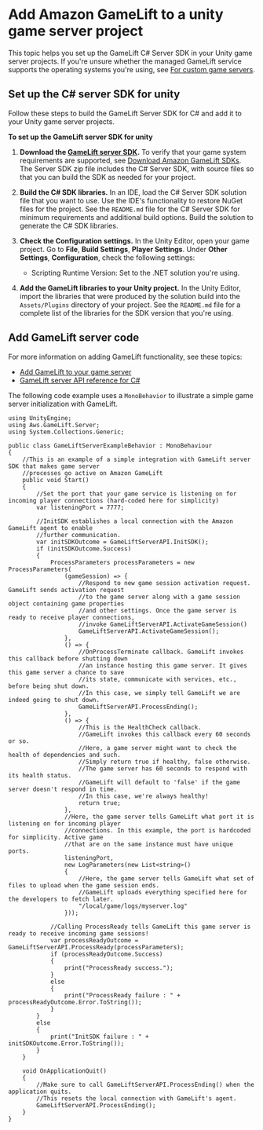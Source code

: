 # Add Amazon GameLift to a unity game server project<a name="integration-engines-unity-using"></a>

This topic helps you set up the GameLift C\# Server SDK in your Unity game server projects\. If you're unsure whether the managed GameLift service supports the operating systems you're using, see [For custom game servers](gamelift-supported.md#gamelift-supported-servers)\.

## Set up the C\# server SDK for unity<a name="integration-engines-unity-setup"></a>

Follow these steps to build the GameLift Server SDK for C\# and add it to your Unity game server projects\.

**To set up the GameLift server SDK for unity**

1. **Download the [GameLift server SDK](https://aws.amazon.com/gamelift/getting-started)\.** To verify that your game system requirements are supported, see [Download Amazon GameLift SDKs](gamelift-supported.md)\. The Server SDK zip file includes the C\# Server SDK, with source files so that you can build the SDK as needed for your project\. 

1. **Build the C\# SDK libraries\.** In an IDE, load the C\# Server SDK solution file that you want to use\. Use the IDE's functionality to restore NuGet files for the project\. See the `README.md` file for the C\# Server SDK for minimum requirements and additional build options\. Build the solution to generate the C\# SDK libraries\.

1. **Check the Configuration settings\.** In the Unity Editor, open your game project\. Go to **File**, **Build Settings**, **Player Settings**\. Under **Other Settings**, **Configuration**, check the following settings: 
   + Scripting Runtime Version: Set to the \.NET solution you're using\.

1. **Add the GameLift libraries to your Unity project\.** In the Unity Editor, import the libraries that were produced by the solution build into the `Assets/Plugins` directory of your project\. See the `README.md` file for a complete list of the libraries for the SDK version that you're using\.

## Add GameLift server code<a name="integration-engines-unity-code"></a>

For more information on adding GameLift functionality, see these topics: 
+ [Add GameLift to your game server](gamelift-sdk-server-api.md)
+ [GameLift server API reference for C\#](integration-server-sdk-csharp-ref.md)

The following code example uses a `MonoBehavior` to illustrate a simple game server initialization with GameLift\.

```
using UnityEngine;
using Aws.GameLift.Server;
using System.Collections.Generic;

public class GameLiftServerExampleBehavior : MonoBehaviour
{
    //This is an example of a simple integration with GameLift server SDK that makes game server 
    //processes go active on Amazon GameLift
    public void Start()
    {
        //Set the port that your game service is listening on for incoming player connections (hard-coded here for simplicity)
        var listeningPort = 7777;

        //InitSDK establishes a local connection with the Amazon GameLift agent to enable 
        //further communication.
        var initSDKOutcome = GameLiftServerAPI.InitSDK();
        if (initSDKOutcome.Success)
        {
            ProcessParameters processParameters = new ProcessParameters(
                (gameSession) => {
                    //Respond to new game session activation request. GameLift sends activation request 
                    //to the game server along with a game session object containing game properties 
                    //and other settings. Once the game server is ready to receive player connections, 
                    //invoke GameLiftServerAPI.ActivateGameSession()
                    GameLiftServerAPI.ActivateGameSession();
                },
                () => {
                    //OnProcessTerminate callback. GameLift invokes this callback before shutting down 
                    //an instance hosting this game server. It gives this game server a chance to save
                    //its state, communicate with services, etc., before being shut down. 
                    //In this case, we simply tell GameLift we are indeed going to shut down.
                    GameLiftServerAPI.ProcessEnding();
                }, 
                () => {
                    //This is the HealthCheck callback.
                    //GameLift invokes this callback every 60 seconds or so.
                    //Here, a game server might want to check the health of dependencies and such.
                    //Simply return true if healthy, false otherwise.
                    //The game server has 60 seconds to respond with its health status. 
                    //GameLift will default to 'false' if the game server doesn't respond in time.
                    //In this case, we're always healthy!
                    return true;
                },
                //Here, the game server tells GameLift what port it is listening on for incoming player 
                //connections. In this example, the port is hardcoded for simplicity. Active game
                //that are on the same instance must have unique ports.
                listeningPort, 
                new LogParameters(new List<string>()
                {
                    //Here, the game server tells GameLift what set of files to upload when the game session ends.
                    //GameLift uploads everything specified here for the developers to fetch later.
                    "/local/game/logs/myserver.log"
                }));

            //Calling ProcessReady tells GameLift this game server is ready to receive incoming game sessions!
            var processReadyOutcome = GameLiftServerAPI.ProcessReady(processParameters);
            if (processReadyOutcome.Success)
            {
                print("ProcessReady success.");
            }
            else
            {
                print("ProcessReady failure : " + processReadyOutcome.Error.ToString());
            }
        }
        else
        {
            print("InitSDK failure : " + initSDKOutcome.Error.ToString());
        }
    }

    void OnApplicationQuit()
    {
        //Make sure to call GameLiftServerAPI.ProcessEnding() when the application quits. 
        //This resets the local connection with GameLift's agent.
        GameLiftServerAPI.ProcessEnding();
    }
}
```